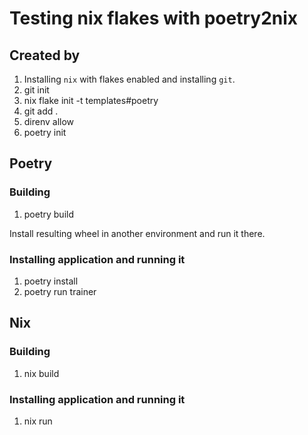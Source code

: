 # Testing nix flakes with poetry2nix

## Created by

1. Installing `nix` with flakes enabled and installing `git`.
1. git init
1. nix flake init -t templates#poetry
1. git add .
1. direnv allow
1. poetry init

## Poetry

### Building

1. poetry build

Install resulting wheel in another environment and run it there.

### Installing application and running it

1. poetry install
1. poetry run trainer

## Nix

### Building

1. nix build

### Installing application and running it

1. nix run
